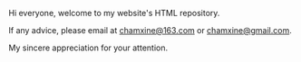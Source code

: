Hi everyone, welcome to my website's HTML repository.

If any advice, please email at chamxine@163.com or chamxine@gmail.com.

My sincere appreciation for your attention.
